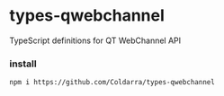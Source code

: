 # types-qwebchannel
TypeScript definitions for QT WebChannel API
### install
~~~sh
npm i https://github.com/Coldarra/types-qwebchannel
~~~
